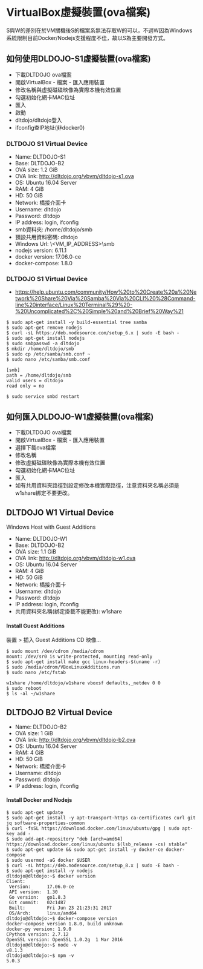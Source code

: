 # VirtualBox虛擬裝置(ova檔案)

S與W的差別在於VM關機後S的檔案系無法存取W的可以，不過W因為Windows系統限制目前Docker/Nodejs支援程度不佳，故以S為主要開發方式。

## 如何使用DLDOJO-S1虛擬裝置(ova檔案)

* 下載DLTDOJO ova檔案
* 開啟VirtualBox - 檔案 - 匯入應用裝置
* 修改名稱與虛擬磁碟映像為實際本機有效位置
* 勾選初始化網卡MAC位址
* 匯入
* 啟動
* dltdojo/dltdojo登入
* ifconfig查IP地址(非docker0)

### DLTDOJO S1 Virtual Device

* Name: DLTDOJO-S1
* Base: DLTDOJO-B2
* OVA size: 1.2 GiB
* OVA link: http://dltdojo.org/vbvm/dltdojo-s1.ova
* OS: Ubuntu 16.04 Server
* RAM: 4 GiB
* HD: 50 GiB
* Network: 橋接介面卡
* Username: dltdojo
* Password: dltdojo
* IP address: login, ifconfig
* smb資料夾: /home/dltdojo/smb
* 預設共用資料密碼: dltdojo
* Windows Url: \\<VM_IP_ADDRESS>\smb
* nodejs version: 6.11.1
* docker version: 17.06.0-ce
* docker-compose: 1.8.0

### DLTDOJO S1 Virtual Device

* https://help.ubuntu.com/community/How%20to%20Create%20a%20Network%20Share%20Via%20Samba%20Via%20CLI%20%28Command-line%20interface/Linux%20Terminal%29%20-%20Uncomplicated%2C%20Simple%20and%20Brief%20Way%21

```
$ sudo apt-get install -y build-essential tree samba
$ sudo apt-get remove nodejs
$ curl -sL https://deb.nodesource.com/setup_6.x | sudo -E bash -
$ sudo apt-get install nodejs
$ sudo smbpasswd -a dltdojo
$ mkdir /home/dltdojo/smb
$ sudo cp /etc/samba/smb.conf ~
$ sudo nano /etc/samba/smb.conf

[smb]
path = /home/dltdojo/smb
valid users = dltdojo
read only = no

$ sudo service smbd restart
```

## 如何匯入DLDOJO-W1虛擬裝置(ova檔案)

* 下載DLTDOJO ova檔案
* 開啟VirtualBox - 檔案 - 匯入應用裝置
* 選擇下載ova檔案
* 修改名稱
* 修改虛擬磁碟映像為實際本機有效位置
* 勾選初始化網卡MAC位址
* 匯入
* 如有共用資料夾路徑到設定修改本機實際路徑，注意資料夾名稱必須是w1share綁定不要更改。

## DLTDOJO W1 Virtual Device

Windows Host with Guest Additions

* Name: DLTDOJO-W1
* Base: DLTDOJO-B2
* OVA size: 1.1 GiB
* OVA link: http://dltdojo.org/vbvm/dltdojo-w1.ova
* OS: Ubuntu 16.04 Server
* RAM: 4 GiB
* HD: 50 GiB
* Network: 橋接介面卡
* Username: dltdojo
* Password: dltdojo
* IP address: login, ifconfig
* 共用資料夾名稱(綁定掛載不能更改): w1share

#### Install Guest Additions

裝置 >  插入 Guest Additions CD 映像...

```
$ sudo mount /dev/cdrom /media/cdrom
mount: /dev/sr0 is write-protected, mounting read-only
$ sudo apt-get install make gcc linux-headers-$(uname -r)
$ sudo /media/cdrom/VBoxLinuxAdditions.run
$ sudo nano /etc/fstab

w1share /home/dltdojo/w1share vboxsf defaults,_netdev 0 0
$ sudo reboot
$ ls -al ~/w1share
```

## DLTDOJO B2 Virtual Device

* Name: DLTDOJO-B2
* OVA size: 1 GiB
* OVA link: http://dltdojo.org/vbvm/dltdojo-b2.ova
* OS: Ubuntu 16.04 Server
* RAM: 4 GiB
* HD: 50 GiB
* Network: 橋接介面卡
* Username: dltdojo
* Password: dltdojo
* IP address: login, ifconfig

#### Install Docker and Nodejs

```
$ sudo apt-get update
$ sudo apt-get install -y apt-transport-https ca-certificates curl git jq software-properties-common
$ curl -fsSL https://download.docker.com/linux/ubuntu/gpg | sudo apt-key add -
$ sudo add-apt-repository "deb [arch=amd64] https://download.docker.com/linux/ubuntu $(lsb_release -cs) stable"
$ sudo apt-get update && sudo apt-get install -y docker-ce docker-compose
$ sudo usermod -aG docker $USER
$ curl -sL https://deb.nodesource.com/setup_8.x | sudo -E bash -
$ sudo apt-get install -y nodejs
dltdojo@dltdojo:~$ docker version
Client:
 Version:      17.06.0-ce
 API version:  1.30
 Go version:   go1.8.3
 Git commit:   02c1d87
 Built:        Fri Jun 23 21:23:31 2017
 OS/Arch:      linux/amd64
dltdojo@dltdojo:~$ docker-compose version
docker-compose version 1.8.0, build unknown
docker-py version: 1.9.0
CPython version: 2.7.12
OpenSSL version: OpenSSL 1.0.2g  1 Mar 2016
dltdojo@dltdojo:~$ node -v
v8.1.3
dltdojo@dltdojo:~$ npm -v
5.0.3
```